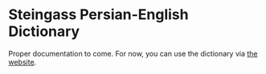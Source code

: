 # Steingass Persian-English Dictionary

Proper documentation to come. For now, you can use the dictionary via [the website](https://steingass.theobeers.com/).

